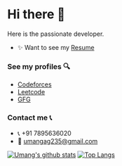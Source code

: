 # Hi there 👋

<!--
**githubumang/githubumang** is a ✨ _special_ ✨ repository because its `README.md` (this file) appears on your GitHub profile.

Here are some ideas to get you started:

- 🔭 I’m currently working on ...
- 🌱 I’m currently learning ...
- 👯 I’m looking to collaborate on ...
- 🤔 I’m looking for help with ...
- 💬 Ask me about ...
- 📫 How to reach me: ...
- 😄 Pronouns: ...
- ⚡ Fun fact: ...
-->
Here is the passionate developer.
- ✨ Want to see my [Resume](https://drive.google.com/file/d/1kLfiFjPeQxXDF0JWpHWxL7UclPObyeDM/view)

### See my profiles 🔍
- [Codeforces](https://codeforces.com/profile/umang_20)
- [Leetcode](https://leetcode.com/umang_20/)
- [GFG](https://auth.geeksforgeeks.org/user/umangag235/)


### Contact me 📞
- 📞 +91 7895636020
- 📧 umangag235@gmail.com

[![Umang's github stats](https://github-readme-stats.vercel.app/api?username=githubumang&count_private=true&show_icons=true&theme=radical&hide_rank=false)](https://github.com/anuraghazra/github-readme-stats)
[![Top Langs](https://github-readme-stats.vercel.app/api/top-langs/?username=githubumang)](https://github.com/anuraghazra/github-readme-stats)



